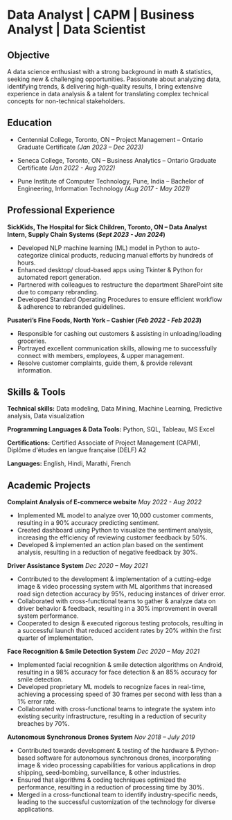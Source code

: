 # Data Analyst | CAPM | Business Analyst | Data Scientist

## Objective
A data science enthusiast with a strong background in math & statistics, seeking new & challenging opportunities. Passionate about analyzing data, identifying trends, & delivering high-quality results, I bring extensive experience in data analysis & a talent for translating complex technical concepts for non-technical stakeholders.

## Education
- Centennial College, Toronto, ON – Project Management – Ontario Graduate Certificate
_(Jan 2023 – Dec 2023)_

- Seneca College, Toronto, ON – Business Analytics – Ontario Graduate Certificate
_(Jan 2022 - Aug 2022)_

- Pune Institute of Computer Technology, Pune, India – Bachelor of Engineering, Information Technology
_(Aug 2017 - May 2021)_

## Professional Experience
**SickKids, The Hospital for Sick Children, Toronto, ON – Data Analyst Intern, Supply Chain Systems (_Sept 2023 - Jan 2024_)**
- Developed NLP machine learning (ML) model in Python to auto-categorize clinical products, reducing manual efforts by hundreds of hours.
-	Enhanced desktop/ cloud-based apps using Tkinter & Python for automated report generation.
-	Partnered with colleagues to restructure the department SharePoint site due to company rebranding.
-	Developed Standard Operating Procedures to ensure efficient workflow & adherence to rebranded guidelines.

**Pusateri’s Fine Foods, North York  – Cashier (_Feb 2022 - Feb 2023_)**
- Responsible for cashing out customers & assisting in unloading/loading groceries.
- Portrayed excellent communication skills, allowing me to successfully connect with members, employees, & upper management.
- Resolve customer complaints, guide them, & provide relevant information.

## Skills & Tools
**Technical skills:** Data modeling, Data Mining, Machine Learning, Predictive analysis, Data visualization

**Programming Languages & Data Tools:** Python, SQL, Tableau, MS Excel

**Certifications:** Certified Associate of Project Management (CAPM), Diplôme d'études en langue française (DELF) A2 

**Languages:** English, Hindi, Marathi, French 

## Academic Projects
**Complaint Analysis of E-commerce website** 	_May 2022 - Aug 2022_

- Implemented ML model to analyze over 10,000 customer comments, resulting in a 90% accuracy predicting sentiment.
- Created dashboard using Python to visualize the sentiment analysis, increasing the efficiency of reviewing customer feedback by 50%.
- Developed & implemented an action plan based on the sentiment analysis, resulting in a reduction of negative feedback by 30%.

**Driver Assistance System** 	_Dec 2020 – May 2021_

-	Contributed to the development & implementation of a cutting-edge image & video processing system with ML algorithms that increased road sign detection accuracy by 95%, reducing instances of driver error.
-	Collaborated with cross-functional teams to gather & analyze data on driver behavior & feedback, resulting in a 30% improvement in overall system performance.
-	Cooperated to design & executed rigorous testing protocols, resulting in a successful launch that reduced accident rates by 20% within the first quarter of implementation.

**Face Recognition & Smile Detection System**		_Dec 2020 – May 2021_

- Implemented facial recognition & smile detection algorithms on Android, resulting in a 98% accuracy for face detection & an 85% accuracy for smile detection.
- Developed proprietary ML models to recognize faces in real-time, achieving a processing speed of 30 frames per second with less than a 1% error rate.
- Collaborated with cross-functional teams to integrate the system into existing security infrastructure, resulting in a reduction of security breaches by 70%.

**Autonomous Synchronous Drones System** 	_Nov 2018 – July 2019_

- Contributed towards development & testing of the hardware & Python-based software for autonomous synchronous drones, incorporating image & video processing capabilities for various applications in drop shipping, seed-bombing, surveillance, & other industries.
- Ensured that algorithms & coding techniques optimized the performance, resulting in a reduction of processing time by 30%.
- Merged in a cross-functional team to identify industry-specific needs, leading to the successful customization of the technology for diverse applications. 

